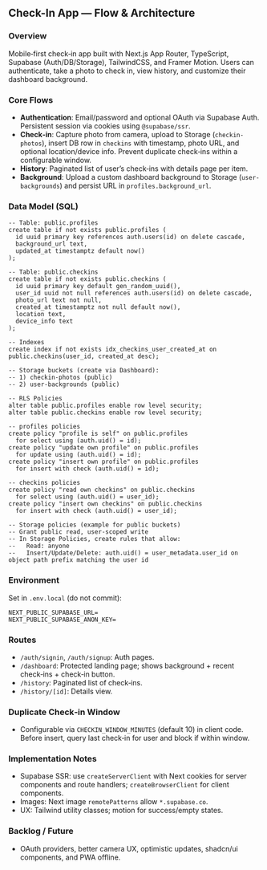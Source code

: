 ## Check-In App — Flow & Architecture

### Overview
Mobile‑first check‑in app built with Next.js App Router, TypeScript, Supabase (Auth/DB/Storage), TailwindCSS, and Framer Motion. Users can authenticate, take a photo to check in, view history, and customize their dashboard background.

### Core Flows
- **Authentication**: Email/password and optional OAuth via Supabase Auth. Persistent session via cookies using `@supabase/ssr`.
- **Check‑in**: Capture photo from camera, upload to Storage (`checkin-photos`), insert DB row in `checkins` with timestamp, photo URL, and optional location/device info. Prevent duplicate check‑ins within a configurable window.
- **History**: Paginated list of user’s check‑ins with details page per item.
- **Background**: Upload a custom dashboard background to Storage (`user-backgrounds`) and persist URL in `profiles.background_url`.

### Data Model (SQL)
```
-- Table: public.profiles
create table if not exists public.profiles (
  id uuid primary key references auth.users(id) on delete cascade,
  background_url text,
  updated_at timestamptz default now()
);

-- Table: public.checkins
create table if not exists public.checkins (
  id uuid primary key default gen_random_uuid(),
  user_id uuid not null references auth.users(id) on delete cascade,
  photo_url text not null,
  created_at timestamptz not null default now(),
  location text,
  device_info text
);

-- Indexes
create index if not exists idx_checkins_user_created_at on public.checkins(user_id, created_at desc);

-- Storage buckets (create via Dashboard):
-- 1) checkin-photos (public)
-- 2) user-backgrounds (public)

-- RLS Policies
alter table public.profiles enable row level security;
alter table public.checkins enable row level security;

-- profiles policies
create policy "profile is self" on public.profiles
  for select using (auth.uid() = id);
create policy "update own profile" on public.profiles
  for update using (auth.uid() = id);
create policy "insert own profile" on public.profiles
  for insert with check (auth.uid() = id);

-- checkins policies
create policy "read own checkins" on public.checkins
  for select using (auth.uid() = user_id);
create policy "insert own checkins" on public.checkins
  for insert with check (auth.uid() = user_id);

-- Storage policies (example for public buckets)
-- Grant public read, user‑scoped write
-- In Storage Policies, create rules that allow:
--   Read: anyone
--   Insert/Update/Delete: auth.uid() = user_metadata.user_id on object path prefix matching the user id
```

### Environment
Set in `.env.local` (do not commit):
```
NEXT_PUBLIC_SUPABASE_URL=
NEXT_PUBLIC_SUPABASE_ANON_KEY=
```

### Routes
- `/auth/signin`, `/auth/signup`: Auth pages.
- `/dashboard`: Protected landing page; shows background + recent check‑ins + check‑in button.
- `/history`: Paginated list of check‑ins.
- `/history/[id]`: Details view.

### Duplicate Check‑in Window
- Configurable via `CHECKIN_WINDOW_MINUTES` (default 10) in client code. Before insert, query last check‑in for user and block if within window.

### Implementation Notes
- Supabase SSR: use `createServerClient` with Next cookies for server components and route handlers; `createBrowserClient` for client components.
- Images: Next image `remotePatterns` allow `*.supabase.co`.
- UX: Tailwind utility classes; motion for success/empty states.

### Backlog / Future
- OAuth providers, better camera UX, optimistic updates, shadcn/ui components, and PWA offline.


